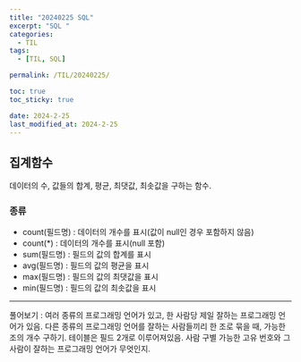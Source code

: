 ```yaml
---
title: "20240225 SQL"
excerpt: "SQL "
categories:
  - TIL
tags:
  - [TIL, SQL]

permalink: /TIL/20240225/

toc: true
toc_sticky: true

date: 2024-2-25
last_modified_at: 2024-2-25
---
```


## 집계함수
데이터의 수, 값들의 합계, 평균, 최댓값, 최솟값을 구하는 함수.

### 종류
- count(필드명) : 데이터의 개수를 표시(값이 null인 경우 포함하지 않음)
- count(*) : 데이터의 개수를 표시(null 포함)
- sum(필드명) : 필드의 값의 합계를 표시
- avg(필드명) : 필드의 값의 평균을 표시
- max(필드명) : 필드의 값의 최댓값을 표시
- min(필드명) : 필드의 값의 최솟값을 표시


<hr>
풀어보기 : 여러 종류의 프로그래밍 언어가 있고, 한 사람당 제일 잘하는 프로그래밍 언어가 있음. 다른 종류의 프로그래밍 언어를 잘하는 사람들끼리 한 조로 묶을 때, 가능한 조의 개수 구하기.
테이블은 필드 2개로 이루어져있음. 사람 구별 가능한 고유 번호와 그 사람이 잘하는 프로그래밍 언어가 무엇인지.
